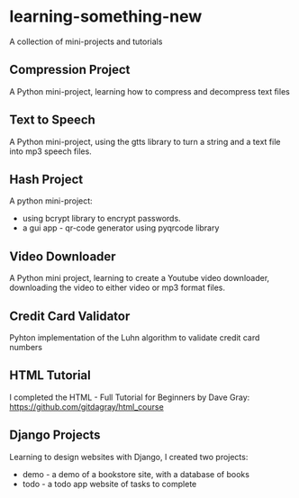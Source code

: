 # learning-something-new
A collection of mini-projects and tutorials

## Compression Project
A Python mini-project, learning how to compress and decompress text files

## Text to Speech
A Python mini-project, using the gtts library to turn a string and a text file into mp3 speech files.

## Hash Project
A python mini-project: 
- using bcrypt library to encrypt passwords. 
- a gui app - qr-code generator using pyqrcode library

## Video Downloader
A Python mini project, learning to create a Youtube video downloader, downloading the video to either video or mp3 format files.

## Credit Card Validator
Pyhton implementation of the Luhn algorithm to validate credit card numbers

## HTML Tutorial
I completed the HTML - Full Tutorial for Beginners by Dave Gray:
https://github.com/gitdagray/html_course

## Django Projects
Learning to design websites with Django, I created two projects:
- demo - a demo of a bookstore site, with a database of books
- todo - a todo app website of tasks to complete
